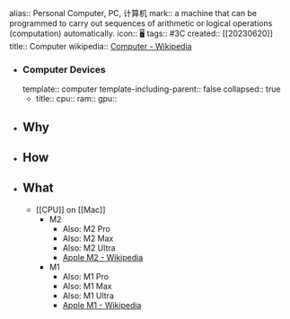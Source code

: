 alias:: Personal Computer, PC, 计算机
mark:: a machine that can be programmed to carry out sequences of arithmetic or logical operations (computation) automatically.
icon:: 🖥️
tags:: #3C
created:: [[20230620]]
title:: Computer
wikipedia:: [Computer - Wikipedia](https://en.wikipedia.org/wiki/Computer)
  - ### Computer Devices
    template:: computer
    template-including-parent:: false
    collapsed:: true
    - title:: 
      cpu:: 
      ram:: 
      gpu:: 
- ## Why
- ## How
- ## What
  - [[CPU]] on [[Mac]]
    - M2
      - Also: M2 Pro
      - Also: M2 Max
      - Also: M2 Ultra
      - [Apple M2 - Wikipedia](https://en.wikipedia.org/wiki/Apple_M2)
    - M1
      - Also: M1 Pro
      - Also: M1 Max
      - Also: M1 Ultra
      - [Apple M1 - Wikipedia](https://en.wikipedia.org/wiki/Apple_M1)
